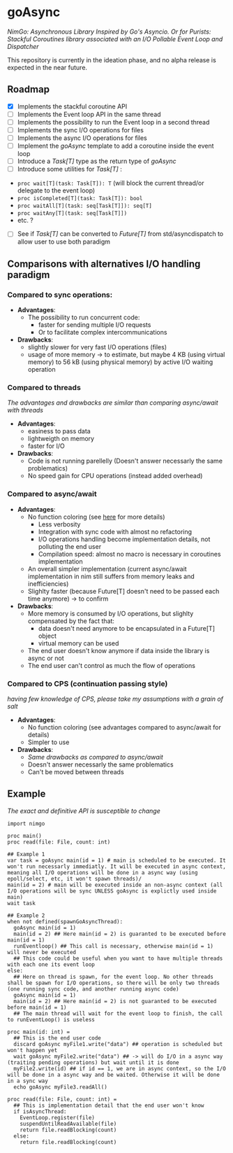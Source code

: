 # goAsync

_NimGo: Asynchronous Library Inspired by Go's Asyncio. Or for Purists: Stackful Coroutines library associated with an I/O Pollable Event Loop and Dispatcher_

This repository is currently in the ideation phase, and no alpha release is expected in the near future.

## Roadmap

- [X] Implements the stackful coroutine API
- [ ] Implements the Event loop API in the same thread
- [ ] Implements the possibility to run the Event loop in a second thread
- [ ] Implements the sync I/O operations for files
- [ ] Implements the async I/O operations for files
- [ ] Implement the *goAsync* template to add a coroutine inside the event loop
- [ ] Introduce a *Task[T]* type as the return type of *goAsync*
- [ ] Introduce some utilities for *Task[T]* :
 - `proc wait[T](task: Task[T]): T` (will block the current thread/or delegate to the event loop)
 - `proc isCompleted[T](task: Task[T]): bool`
 - `proc waitAll[T](task: seq[Task[T]]): seq[T]`
 - `proc waitAny[T](task: seq[Task[T]])`
 - etc. ?
- [ ] See if *Task[T]* can be converted to *Future[T]* from std/asyncdispatch to allow user to use both paradigm

## Comparisons with alternatives I/O handling paradigm

### Compared to sync operations:

- **Advantages**:
  - The possibility to run concurrent code:
    - faster for sending multiple I/O requests
    - Or to facilitate complex intercommunications
- **Drawbacks**:
  - slightly slower for very fast I/O operations (files)
  - usage of more memory -> to estimate, but maybe 4 KB (using virtual memory) to 56 kB (using physical memory) by active I/O waiting operation

### Compared to threads
_The advantages and drawbacks are similar than comparing async/await with threads_

- **Advantages**:
  - easiness to pass data
  - lightweigth on memory
  - faster for I/O
- **Drawbacks**:
  - Code is not running parellelly (Doesn't answer necessarly the same problematics)
  - No speed gain for CPU operations (instead added overhead)

### Compared to async/await

- **Advantages**:
  - No function coloring (see [here](https://journal.stuffwithstuff.com/2015/02/01/what-color-is-your-function/) for more details)
    - Less verbosity
    - Integration with sync code with almost no refactoring
    - I/O operations handling become implementation details, not polluting the end user
    - Compilation speed: almost no macro is necessary in coroutines implementation
  - An overall simpler implementation (current async/await implementation in nim still suffers from memory leaks and inefficiencies)
  - Slighlty faster (because Future[T] doesn't need to be passed each time anymore) -> to confirm
- **Drawbacks**:
    - More memory is consumed by I/O operations, but slighlty compensated by the fact that:
        - data doesn't need anymore to be encapsulated in a Future[T] object
        - virtual memory can be used
    - The end user doesn't know anymore if data inside the library is async or not
    - The end user can't control as much the flow of operations

### Compared to CPS (continuation passing style)
_having few knowledge of CPS, please take my assumptions with a grain of salt_

- **Advantages**:
  - No function coloring (see advantages compared to async/await for details)
  - Simpler to use
- **Drawbacks**:
  - _Same drawbacks as compared to async/await_
  - Doesn't answer necessarly the same problematics
  - Can't be moved between threads

## Example
_The exact and definitive API is susceptible to change_
```
import nimgo

proc main()
proc read(file: File, count: int)

## Example 1
var task = goAsync main(id = 1) # main is scheduled to be executed. It won't run necessarly immediatly. It will be executed in async context, meaning all I/O operations will be done in a async way (using epoll/select, etc, it won't spawn threads)/
main(id = 2) # main will be executed inside an non-async context (all I/O operations will be sync UNLESS goAsync is explictly used inside main)
wait task

## Example 2
when not defined(spawnGoAsyncThread):
  goAsync main(id = 1)
  main(id = 2) ## Here main(id = 2) is guaranted to be executed before main(id = 1)
  runEventloop() ## This call is necessary, otherwise main(id = 1) will never be executed
  ## This code could be useful when you want to have multiple threads with each one its event loop
else:
  ## Here on thread is spawn, for the event loop. No other threads shall be spawn for I/O operations, so there will be only two threads (one running sync code, and another running async code)
  goAsync main(id = 1)
  main(id = 2) ## Here main(id = 2) is not guaranted to be executed before main(id = 1)
  ## The main thread will wait for the event loop to finish, the call to runEventLoop() is useless

proc main(id: int) =
  ## This is the end user code
  discard goAsync myFile1.write("data") ## operation is scheduled but won't happen yet
  wait goAsync myFile2.write("data") ## -> will do I/O in a async way (traiting pending operations) but wait until it is done
  myFile2.write(id) ## if id == 1, we are in async context, so the I/O will be done in a async way and be waited. Otherwise it will be done in a sync way
  echo goAsync myFile3.readAll()

proc read(file: File, count: int) =
  ## This is implementation detail that the end user won't know
  if isAsyncThread:
    EventLoop.register(file)
    suspendUntilReadAvailable(file)
    return file.readBlocking(count)
  else:
    return file.readBlocking(count)
```
